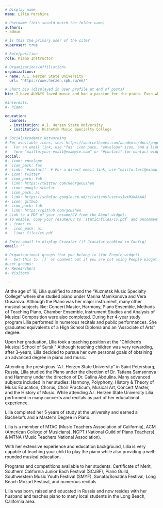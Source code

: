 ```yaml
---
# Display name
name: Lilia Pershina

# Username (this should match the folder name)
authors:
- admin

# Is this the primary user of the site?
superuser: true

# Role/position
role: Piano Instructor

# Organizations/Affiliations
organizations:
- name: A.I. Herzen State University
  url: "https://www.herzen.spb.ru/en/"

# Short bio (displayed in user profile at end of posts)
bio: I have ALWAYS loved music and had a passion for the piano. Even when I was too young for lessons, I would run to the piano.

#interests:
#- Piano

education:
  courses:
  - institution: A.I. Herzen State University
  - institution: Kuznetsk Music Specialty College

# Social/Academic Networking
# For available icons, see: https://sourcethemes.com/academic/docs/page-builder/#icons
#   For an email link, use "fas" icon pack, "envelope" icon, and a link in the
#   form "mailto:your-email@example.com" or "#contact" for contact widget.
social:
#- icon: envelope
#  icon_pack: fas
#  link: '#contact'  # For a direct email link, use "mailto:test@example.org".
#- icon: twitter
#  icon_pack: fab
#  link: https://twitter.com/GeorgeCushen
#- icon: google-scholar
#  icon_pack: ai
#  link: https://scholar.google.co.uk/citations?user=sIwtMXoAAAAJ
#- icon: github
#  icon_pack: fab
#  link: https://github.com/gcushen
# Link to a PDF of your resume/CV from the About widget.
# To enable, copy your resume/CV to `static/files/cv.pdf` and uncomment the lines below.
# - icon: cv
#   icon_pack: ai
#   link: files/cv.pdf

# Enter email to display Gravatar (if Gravatar enabled in Config)
email: ""

# Organizational groups that you belong to (for People widget)
#   Set this to `[]` or comment out if you are not using People widget.
#user_groups:
#- Researchers
#- Visitors

---
```


At the age of 16, Lilia qualified to attend the “Kuznetsk Music Specialty College” where she studied piano under Marina Mamikonova and Vera Gusarova. Although the Piano was her major instrument, many other musical subjects like: Concert Master, Harmony, Piano Ensemble, Methods of Teaching Piano, Chamber Ensemble, Instrument Studies and Analysis of Musical Composition were also completed. During her 4-year study program Lilia performed in numerous recitals and public performances. She graduated equivalents of a High School Diploma and an “Associate of Arts” degree.

Upon her graduation, Lilia took a teaching position at the "Children’s Musical School of Sursk." Although teaching children was very rewarding, after 3-years, Lilia decided to pursue her own personal goals of obtaining an advanced degree in piano and music.

Attending the prestigious “A.I. Herzen State University” in Saint Petersburg, Russia, Lilia studied the Piano under the direction of Dr. Tatiana Samsonova and Harmony under the direction of Dr. Galina Abdulina. Many advanced subjects included in her studies: Harmony, Polyphony, History & Theory of Music Education, Chorus, Choir Practicum, Musical Art, Concert Master, and the History of Music. While attending A.I. Herzen State University Lilia performed in many concerts and recitals as part of her educational experience.

Lilia completed her 5 years of study at the university and earned a Bachelor’s and a Master’s Degree in Piano.

Lilia is a member of MTAC (Music Teachers Association of California), ACM (American College of Musicians), NGPT (National Guild of Piano Teachers) & MTNA (Music Teachers National Association).

With her extensive experience and education background, Lilia is very capable of teaching your child to play the piano while also providing a well-rounded musical education.

Programs and competitions available to her students: Certificate of Merit, Southern California Junior Bach Festival (SCJBF), Piano Guild, Southwestern Music Youth Festival (SMYF), Sonata/Sonatina Festival, Long Beach Mozart Festival, and numerous recitals.

Lilia was born, raised and educated in Russia and now resides with her husband and teaches piano to many local students in the Long Beach, California area.
